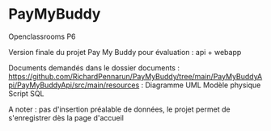 # PayMyBuddy
Openclassrooms P6

Version finale du projet Pay My Buddy pour évaluation : api + webapp

Documents demandés dans le dossier documents :
https://github.com/RichardPennarun/PayMyBuddy/tree/main/PayMyBuddyApi/PayMyBuddyApi/src/main/resources :
Diagramme UML
Modèle physique
Script SQL

A noter : pas d'insertion préalable de données, le projet permet de s'enregistrer dès la page d'accueil
